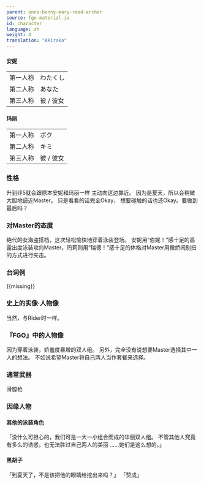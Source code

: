 ```yaml
---
parent: anne-bonny-mary-read-archer
source: fgo-material-iv
id: character
language: zh
weight: 4
translation: "Akiraka"
---
```


#### 安妮

<table>
  <tr><td>第一人称</td><td>わたくし</td></tr>
  <tr><td>第二人称</td><td>あなた</td></tr>
  <tr><td>第三人称</td><td>彼 / 彼女</td></tr>
</table>

#### 玛丽

<table>
  <tr><td>第一人称</td><td>ボク</td></tr>
  <tr><td>第二人称</td><td>キミ</td></tr>
  <tr><td>第三人称</td><td>彼 / 彼女</td></tr>
</table>

### 性格

升到绊5就会跟原本安妮和玛丽一样
主动向这边靠近。
因为是夏天，所以会稍微大胆地逼近Master。
只是看看的话完全Okay，
想要碰触的话也还Okay。要做到最后吗？

### 对Master的态度

绝代的女海盗搭档，这次轻松愉快地穿着泳装登场。
安妮用“伯妮！”感十足的高露出度泳装攻向Master，玛莉则用“瑞德！”感十足的体格对Master用撒娇闹别扭的方式进行夹击。

### 台词例

{{missing}}

### 史上的实像·人物像

当然，与Rider时一样。

### 『FGO』中的人物像

因为穿着泳装，娇羞度暴增的双人组。
另外，完全没有说想要Master选择其中一人的想法。
不如说希望Master将自己两人当作套餐来选择。

### 通常武器

滑膛枪

### 因缘人物

#### 其他的泳装角色

「没什么可担心的，我们可是一大一小组合而成的华丽双人组。
不管其他人究竟有多么的诱惑，也无法胜过自己两人的美丽
……她们是这么想的。」

#### 黑胡子

「到夏天了，不是该把他的眼睛给挖出来吗？」
「赞成」
